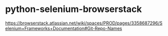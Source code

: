 # python-selenium-browserstack
https://browserstack.atlassian.net/wiki/spaces/PROD/pages/3358687296/Selenium+Frameworks+Documentation#Git-Repo-Names
